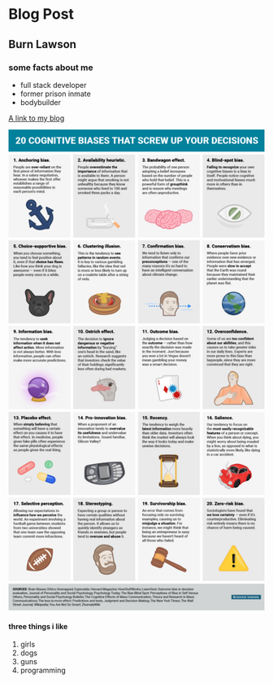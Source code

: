 # Blog Post

## Burn Lawson

### some facts about me

* full stack developer
* former prison inmate
* bodybuilder

[A link to my blog](http://burnlawson.blogspot.com)

![pic of me and my dogs](0.jpeg)

#### three things i like
1. girls
2. dogs
3. guns
4. programming
